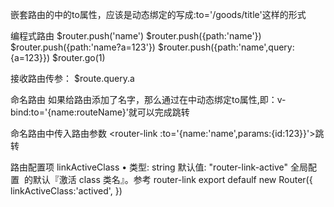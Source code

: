 嵌套路由的<router-link>中的to属性，应该是动态绑定的写成:to='/goods/title'这样的形式

编程式路由
$router.push('name')
$router.push({path:'name'})
$router.push({path:'name?a=123'})
$router.push({path:'name',query:{a=123}})
$router.go(1)

接收路由传参：
$route.query.a

命名路由
如果给路由添加了名字，那么通过在<router-link>中动态绑定to属性,即：v-bind:to='{name:routeName}'就可以完成跳转

命名路由中传入路由参数
<router-link :to='{name:'name',params:{id:123}}'>跳转</router-link>  

路由配置项 
linkActiveClass
• 类型: string
默认值: "router-link-active"
全局配置 <router-link> 的默认『激活 class 类名』。参考 router-link
export defaulf new Router({
    linkActiveClass:'actived',
})

